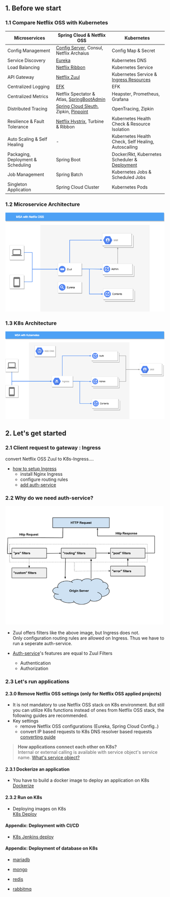 ## 1. Before we start

### 1.1 Compare Netflix OSS with Kubernetes

| Microservices    | Spring Cloud & Netflix OSS  |Kubernetes      |
|------|------|------|
| Config Management|[Config Server][Config Server], Consul, Netflix Archaius | Config Map & Secret |
| Service Discovery                  | [Eureka][Eureka] | Kubernetes DNS                     |
| Load Balancing                     | [Netflix Ribbon][Ribbon]                | Kubernetes Service                                  |
| API Gateway                        | [Netflix Zuul][Zuul]                    | Kubernetes Service & [Ingress Resources][Ingress]   |
| Centralized Logging                | [EFK][EFK]                              | EFK                                                 |
| Centralized Metrics                | Netflix Spectator & Atlas, [SpringBootAdmin][SpringBootAdmin]| Heapster, Prometheus, Grafana  |
| Distributed Tracing                | [Spring Cloud Sleuth][Sleuth], Zipkin, [Pinpoint][Pinpoint]   | OpenTracing, Zipkin           |
| Resilience & Fault Tolerance       | [Netflix Hystrix][Hystrix], Turbine & Ribbon | Kubernetes Health Check & Resource Isolation   |
| Auto Scaling & Self Healing        | -                                       | Kubernetes Health Check, Self Healing, Autoscailing |
| Packaging, Deployment & Scheduling | Spring Boot                             | Docker/Rkt, Kubernetes Scheduler & [Deployment][Deployment]|
| Job Management                     | Spring Batch                            | Kubernetes Jobs & Scheduled Jobs                    |
| Singleton Application              | Spring Cloud Cluster                    | Kubernetes Pods                                     |




### 1.2 Microservice Architecture
<img src="../image/msa_with_netflix.png" width="600">


### 1.3 K8s Architecture
<img src="../image/msa_with_kubernetes.png" width="600">

## 2. Let's get started

### 2.1 Client request to gateway : Ingress
  convert Netflix OSS Zuul to K8s-Ingress....
   - [how to setup Ingress][ConvertIngress]
     - install Nginx Ingress
     - configure routing rules
     - [add auth-service](./ingress/auth-service-deploy.md)

### 2.2 Why do we need auth-service?
   <img src="../image/zuul_filter.png" width="500">   

  - Zuul offers filters like the above image, but Ingress does not.  
  Only configuration routing rules are allowed on Ingress. Thus we have to run a seperate auth-service.     

  - [Auth-service](./ingress/auth-service-deploy.md)'s features are equal to Zuul Filters
    - Authentication
    - Authorization

### 2.3 Let's run applications

#### 2.3.0 Remove Netflix OSS settings (only for Netflix OSS applied projects)
 - It is not mandatory to use Netflix OSS stack on K8s environment. But still you can utilize K8s functions instead of ones from Netflix OSS stack, the following guides are recommended.  
 - Key settings
   - remove Netflix OSS configurations (Eureka, Spring Cloud Config..)
   - convert IP based requests to K8s DNS resolver based requests  
   [converting guide](./service_converting/contents/modify_netflix_in_content.md)    

> **How applications connect each other on K8s?**  
 Internal or external calling is available with service object's service name.
 [What's service object?][Service]  

#### 2.3.1 Dockerize an application
- You have to build a docker image to deploy an application on K8s  
[Dockerize](./service_converting/contents/dockerize_content.md)
#### 2.3.2 Run on K8s
- Deploying images on K8s  
[K8s Deploy](./service_converting/contents/run_content_in_k8s.md)
#### Appendix: Deployment with CI/CD
- [K8s Jenkins deploy](../3.CICD/kubernetes_deploy.md)
#### Appendix: Deployment of database on K8s
- [mariadb](./mariadb/README.md)
- [mongo](./mongo/README.md)
- [redis](./redis/README.md)
- [rabbitmq](./rabbitmq/README.md)





  [Config Server]: https://coe.gitbook.io/guide/config/springcloudconfig "Config Server"
  [Eureka]: https://coe.gitbook.io/guide/service-discovery/eureka "Eureka"
  [Ribbon]: https://coe.gitbook.io/guide/load-balancing/ribbon "Ribbon"
  [Zuul]: https://coe.gitbook.io/guide/gateway/zuul "Zuul"
  [EFK]: https://coe.gitbook.io/guide/log/efk "EFK"
  [SpringBootAdmin]: https://coe.gitbook.io/guide/monitoring/spring-boot-admin "SpringBootAdmin"
  [Sleuth]: https://coe.gitbook.io/guide/log/sleuth "Sleuth"
  [Pinpoint]: https://coe.gitbook.io/guide/tracing/pinpoint "Pinpoint"
  [Hystrix]: https://coe.gitbook.io/guide/circuit-breaker/hystrix "Hystrix"
  [Deployment]: ../2.개념/deploymentstrategies.md "Deployment"
  [Service]: ../2.개념/kubernetes.md#27-service "Service"

  [Ingress]: ../2.개념/kubernetes-ingress.md "Ingress"

  [ConvertIngress]: ./ingress/README.md "ConvertIngress"

  [KubernetesService]: https://kubernetes.io/docs/concepts/services-networking/service/ "KubernetesService"
